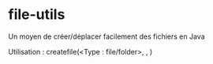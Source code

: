 # file-utils
Un moyen de créer/déplacer facilement des fichiers en Java

Utilisation : createfile(<Type : file/folder>, <Emplacement>, <Nom>)
